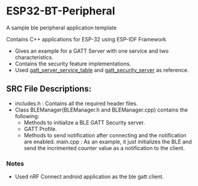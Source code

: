 # ESP32-BT-Peripheral
A sample ble peripheral application template

Contains C++ applications for ESP-32 using ESP-IDF Framework

-  Gives an example for a GATT Server with one service and two characteristics.
-  Contains the security feature implementations.
-  Used [gatt_server_service_table](https://github.com/espressif/esp-idf/tree/master/examples/bluetooth/bluedroid/ble/gatt_server_service_table) and [gatt_security_server](https://github.com/espressif/esp-idf/tree/master/examples/bluetooth/bluedroid/ble/gatt_security_server) as reference.

## SRC File Descriptions:
- includes.h : Contains all the required header files.
- Class BLEManager(BLEManager.h and BLEManager.cpp) contains the following:
  - Methods to initialize a BLE GATT Security server.
  - GATT Profile.
  - Methods to send notification after connecting and the notification are enabled.
  main.cpp : As an example, it just initializes the BLE and send the incrimented counter value as a notification to the client.

### Notes
* Used nRF Connect android application as the ble gatt client.

